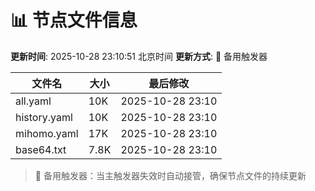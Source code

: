 # 📊 节点文件信息

**更新时间**: 2025-10-28 23:10:51 北京时间
**更新方式**: 🔄 备用触发器

| 文件名 | 大小 | 最后修改 |
|--------|------|----------|
| all.yaml | 10K | 2025-10-28 23:10 |
| history.yaml | 10K | 2025-10-28 23:10 |
| mihomo.yaml | 17K | 2025-10-28 23:10 |
| base64.txt | 7.8K | 2025-10-28 23:10 |

> 🔄 备用触发器：当主触发器失效时自动接管，确保节点文件的持续更新
